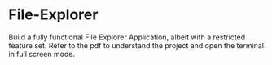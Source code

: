 # File-Explorer
Build a fully functional File Explorer Application, albeit with a restricted feature set.
Refer to the pdf to understand the project and open the terminal in full screen mode.
